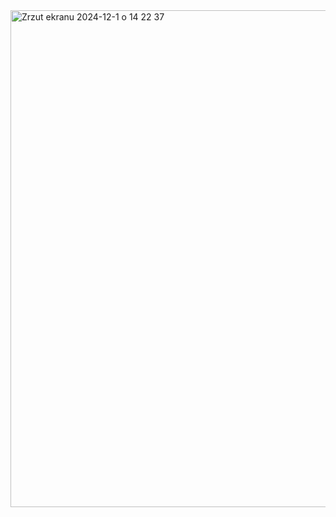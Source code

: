 <img width="795" alt="Zrzut ekranu 2024-12-1 o 14 22 37" src="https://github.com/user-attachments/assets/42ae33cd-3f14-4afe-a832-b9162852b862">
